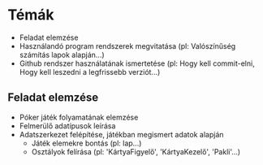 # Témák
 - Feladat elemzése
 - Használandó program rendszerek megvitatása
    (pl: Valószínűség számítás lapok alapján...)
 - Github rendszer használatának ismertetése
    (pl: Hogy kell commit-elni, Hogy kell leszedni a legfrissebb verziót...)

## Feladat elemzése
 - Póker játék folyamatának elemzése
 - Felmerülő adatípusok leírása
 - Adatszerkezet felépítése, játékban megismert adatok alapján
    - Játék elemekre bontás (pl: lap...)
    - Osztályok felírása (pl: 'KártyaFigyelő', 'KártyaKezelő', 'Pakli'...)
